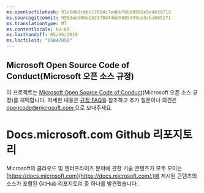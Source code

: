 ```yaml
---
ms.openlocfilehash: 91e5db9c6bc17854c7edbbf6bb0581e5e4b30712
ms.sourcegitcommit: 9553aed06ebb2378d44bb5685439ae5cba605171
ms.translationtype: MT
ms.contentlocale: ko-KR
ms.lasthandoff: 05/06/2019
ms.locfileid: "65047850"
---
```

## <a name="microsoft-open-source-code-of-conduct"></a>Microsoft Open Source Code of Conduct(Microsoft 오픈 소스 규정)

이 프로젝트는 [Microsoft Open Source Code of Conduct](https://opensource.microsoft.com/codeofconduct/)(Microsoft 오픈 소스 규정)를 채택합니다.
자세한 내용은 [규정 FAQ](https://opensource.microsoft.com/codeofconduct/faq/)을 참조하고 추가 질문이나 의견은 [ opencode@microsoft.com ](mailto:opencode@microsoft.com)으로 보내주세요.

# <a name="docsmicrosoftcom-github-repository"></a>Docs.microsoft.com Github 리포지토리

Microsoft의 클라우드 및 엔터프라이즈 분야에 관한 기술 콘텐츠가 모두 모이는 [https://docs.microsoft.com](https://docs.microsoft.com/.)에 게시된 콘텐츠의 소스가 포함된 GitHub 리포지토리 중 하나를 발견했습니다.
